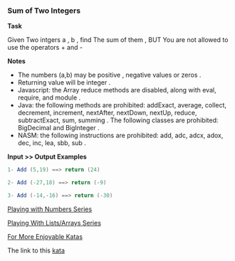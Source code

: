 ### Sum of Two Integers

**Task**

Given Two intgers a , b , find The sum of them , BUT You are not allowed to use the operators + and -

**Notes**  
* The numbers (a,b) may be positive , negative values or zeros .
* Returning value will be integer .
* Javascript: the Array reduce methods are disabled, along with eval, require, and module .
* Java: the following methods are prohibited: addExact, average, collect, decrement, increment, nextAfter, nextDown, nextUp, reduce, subtractExact, sum, summing . The following classes are prohibited: BigDecimal and BigInteger .
* NASM: the following instructions are prohibited: add, adc, adcx, adox, dec, inc, lea, sbb, sub .

**Input >> Output Examples**  
```java
1- Add (5,19) ==> return (24) 

2- Add (-27,18) ==> return (-9)

3- Add (-14,-16) ==> return (-30)
```

[Playing with Numbers Series](https://www.codewars.com/collections/playing-with-numbers)

[Playing With Lists/Arrays Series](https://www.codewars.com/collections/playing-with-lists-slash-arrays)

[For More Enjoyable Katas](http://www.codewars.com/users/MrZizoScream/authored)  

The link to this [kata](https://www.codewars.com/kata/sum-of-two-integers/java)
